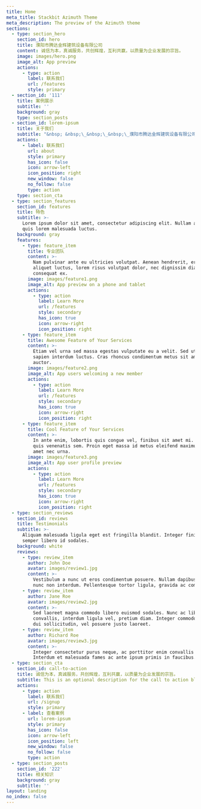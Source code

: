 ```yaml
---
title: Home
meta_title: Stackbit Azimuth Theme
meta_description: The preview of the Azimuth theme
sections:
  - type: section_hero
    section_id: hero
    title: 濮阳市腾达金辉建筑设备有限公司
    content: 诚信为本，真诚服务，共创辉煌，互利共赢，以质量为企业发展的宗旨。
    image: images/hero.png
    image_alt: App preview
    actions:
      - type: action
        label: 联系我们
        url: /features
        style: primary
  - section_id: '111'
    title: 案例展示
    subtitle: ''
    background: gray
    type: section_posts
  - section_id: lorem-ipsum
    title: 关于我们
    subtitle: "&nbsp; &nbsp;\_&nbsp;\_&nbsp;\_濮阳市腾达金辉建筑设备有限公司是一家专门制造高空吊篮及脚手架建筑设备批发租赁公司，公司集电动吊篮的研发、制造、生产、销售、服务于一体。公司拥有丰富的施工安装经验及服务团队，为顾客提解决了后顾之忧，提供了的优质服务。<br>&nbsp;\_&nbsp;\_&nbsp;\_&nbsp;\_公司一直奉行“诚信经营，服务至上”的理念，以高效、安全、互利共赢为宗旨。公司坐落于中原经济区，东部经济，交通和工商业中心的文明古都-濮阳，拥有优越的地理优势。濮阳被誉为“三商之源，华商之都”又是冀、鲁、豫三省的交界处。106国道在这里相会......<br>&nbsp;\_&nbsp;\_&nbsp;\_&nbsp;\_本公司产品脚手架及吊篮广泛应用于全国各大建筑工程的外墙粉刷、防腐、保温、清洗、维修等诸多领域，受到广大客户的好评。"
    actions:
      - label: 联系我们
        url: about
        style: primary
        has_icon: false
        icon: arrow-left
        icon_position: right
        new_window: false
        no_follow: false
        type: action
    type: section_cta
  - type: section_features
    section_id: features
    title: 特色
    subtitle: >-
      Lorem ipsum dolor sit amet, consectetur adipiscing elit. Nullam a metus
      quis lorem malesuada luctus.
    background: gray
    features:
      - type: feature_item
        title: 专业团队
        content: >-
          Nam pulvinar ante eu ultricies volutpat. Aenean hendrerit, eros sed
          aliquet luctus, lorem risus volutpat dolor, nec dignissim diam neque
          consequat ex.
        image: images/feature1.png
        image_alt: App preview on a phone and tablet
        actions:
          - type: action
            label: Learn More
            url: /features
            style: secondary
            has_icon: true
            icon: arrow-right
            icon_position: right
      - type: feature_item
        title: Awesome Feature of Your Services
        content: >-
          Etiam vel urna sed massa egestas vulputate eu a velit. Sed ut nisl nec
          sapien interdum luctus. Cras rhoncus condimentum metus sit amet
          auctor.
        image: images/feature2.png
        image_alt: App users welcoming a new member
        actions:
          - type: action
            label: Learn More
            url: /features
            style: secondary
            has_icon: true
            icon: arrow-right
            icon_position: right
      - type: feature_item
        title: Cool Feature of Your Services
        content: >-
          In ante enim, lobortis quis congue vel, finibus sit amet mi. Aenean
          quis venenatis sem. Proin eget massa id metus eleifend maximus sit
          amet nec urna.
        image: images/feature3.png
        image_alt: App user profile preview
        actions:
          - type: action
            label: Learn More
            url: /features
            style: secondary
            has_icon: true
            icon: arrow-right
            icon_position: right
  - type: section_reviews
    section_id: reviews
    title: Testimonials
    subtitle: >-
      Aliquam malesuada ligula eget est fringilla blandit. Integer finibus
      semper libero id sodales. 
    background: white
    reviews:
      - type: review_item
        author: John Doe
        avatar: images/review1.jpg
        content: >-
          Vestibulum a nunc ut eros condimentum posuere. Nullam dapibus quis
          nunc non interdum. Pellentesque tortor ligula, gravida ac commodo eu.
      - type: review_item
        author: Jane Roe
        avatar: images/review2.jpg
        content: >-
          Sed laoreet magna commodo libero euismod sodales. Nunc ac libero
          convallis, interdum ligula vel, pretium diam. Integer commodo sem at
          dui sollicitudin, vel posuere justo laoreet.
      - type: review_item
        author: Richard Roe
        avatar: images/review3.jpg
        content: >-
          Integer consectetur purus neque, ac porttitor enim convallis vitae.
          Interdum et malesuada fames ac ante ipsum primis in faucibus.
  - type: section_cta
    section_id: call-to-action
    title: 诚信为本，真诚服务，共创辉煌，互利共赢，以质量为企业发展的宗旨。
    subtitle: This is an optional description for the call to action block.
    actions:
      - type: action
        label: 联系我们
        url: /signup
        style: primary
      - label: 查看案例
        url: lorem-ipsum
        style: primary
        has_icon: false
        icon: arrow-left
        icon_position: left
        new_window: false
        no_follow: false
        type: action
  - type: section_posts
    section_id: '222'
    title: 相关知识
    background: gray
    subtitle: ''
layout: landing
no_index: false
---
```

